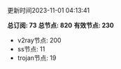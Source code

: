 更新时间2023-11-01 04:13:41

**总订阅: 73**
**总节点: 820**
**有效节点: 230**
- v2ray节点: 200
- ss节点: 11
- trojan节点: 19
